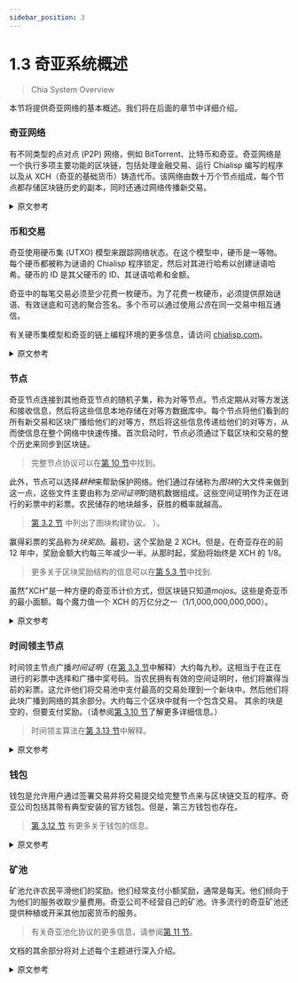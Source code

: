 ```yaml
---
sidebar_position: 3
---
```


# 1.3 奇亚系统概述

> Chia System Overview

本节将提供奇亚网络的基本概述。我们将在后面的章节中详细介绍。

### 奇亚网络

有不同类型的点对点 (P2P) 网络，例如 BitTorrent、比特币和奇亚。奇亚网络是一个执行多项主要功能的区块链，包括处理金融交易、运行 Chialisp 编写的程序以及从 XCH（奇亚的基础货币）铸造代币。该网络由数十万个节点组成，每个节点都存储区块链历史的副本，同时还通过网络传播新交易。

<details>
<summary>原文参考</summary>

This section will provide a basic overview of Chia's network. We'll go into much more detail in later sections.

- ### Chia's network

There are different types of peer-to-peer (P2P) networks, such as BitTorrent, Bitcoin, and Chia. The Chia network is a blockchain that performs several major functions, including processing financial transactions, running programs written in Chialisp, and minting tokens from XCH (Chia's base currency). The network is composed of hundreds of thousands of nodes, each of which stores a copy of the blockchain's history, while also propagating new transactions across the network.

</details>

### 币和交易

奇亚使用硬币集 (UTXO) 模型来跟踪网络状态。在这个模型中，硬币是一等物。每个硬币都被称为谜语的 Chialisp 程序锁定，然后对其进行哈希以创建谜语哈希。硬币的 ID 是其父硬币的 ID、其谜语哈希和金额。

奇亚中的每笔交易必须至少花费一枚硬币。为了花费一枚硬币，必须提供原始谜语、有效谜底和可选的聚合签名。多个币可以通过使用*公告*在同一交易中相互通信。

有关硬币集模型和奇亚的链上编程环境的更多信息，请访问 [chialisp.com](https://chialisp.com/)。

<details>
<summary>原文参考</summary>

- ### Coins and transactions

Chia uses the coin set (UTXO) model to keep track of the network's state. In this model, a coin is a first-class object. Each coin is locked with a Chialisp program called a _puzzle_, which is then hashed to create a _puzzlehash_. The coin's ID is a hash of its parent coin's ID, its puzzlehash, and its amount.

Each transaction in Chia must spend at least one coin. In order to spend a coin, one must provide the original puzzle, as well as a valid solution, and an optional aggregated signature. Multiple coins can communicate with each other in the same transaction by using _announcements_.

For more info about the coin set model and Chia's on-chain programming environment, see [chialisp.com](https://chialisp.com).

</details>

### 节点

奇亚节点连接到其他奇亚节点的随机子集，称为对等节点。节点定期从对等方发送和接收信息，然后将这些信息本地存储在对等方数据库中。每个节点将他们看到的所有新交易和区块广播给他们的对等方，然后将这些信息传递给他们的对等方，从而使信息在整个网络中快速传播。首次启动时，节点必须通过下载区块和交易的整个历史来同步到区块链。

> 完整节点协议可以在[第 10 节](/protocol/protocol 'Section 3.10: Full Node Protocol')中找到。

此外，节点可以选择*耕种*来帮助保护网络。他们通过存储称为*图块*的大文件来做到这一点，这些文件主要由称为*空间证明*的随机数据组成。这些空间证明作为正在进行的彩票中的彩票。农民储存的地块越多，获胜的概率就越高。

> [第 3.2 节](/consensus/proof-of-space 'Section 3.2: Proof of Space.') 中列出了图块构建协议。 ）。

赢得彩票的奖品称为*块奖励*。最初，这个奖励是 2 XCH。但是，在奇亚存在的前 12 年中，奖励金额大约每三年减少一半。从那时起，奖励将始终是 XCH 的 1/8。

> 更多关于区块奖励结构的信息可以在[第 5.3 节](/block-validation/block_rewards 'Section 5.3: Block Rewards')中找到.

虽然"XCH"是一种方便的奇亚币计价方式，但区块链只知道*mojos*。这些是奇亚币的最小面额。每个魔力值一个 XCH 的万亿分之一（1/1,000,000,000,000）。

<details>
<summary>原文参考</summary>

- ### Nodes

Chia nodes connect to a random subset of other Chia nodes, called peers. The nodes periodically send and receive information from peers, which is then stored locally in a peer database. Each node broadcasts all new transactions and blocks that they see to their peers, which in turn relay this information to _their_ peers, resulting in the information quickly being propagated throughout the network. When first starting up, nodes have to synchronize to the blockchain, by downloading the entire history of blocks and transactions.

> The Full Node Protocol can be found in [Section 10](/protocol/protocol 'Section 3.10: Full Node Protocol').

Additionally, nodes have the option of _farming_ to help secure the network. They do this by storing large files called _plots_, which mostly consist of random data called _proofs of space_. These proofs of space function as tickets in an ongoing lottery. The more plots a farmer stores, the higher the probability of winning.

> The plot construction protocol is laid out in [Section 3.2](/consensus/proof-of-space 'Section 3.2: Proof of Space.').

The prize for winning the lottery is called the _block reward_. Initially, this reward is 2 XCH. However, the reward amount is cut in half approximately every three years for the first 12 years of Chia's existence. From that point forward, the reward will always be 1/8 of an XCH.

> More info on the block reward structure can be found in [Section 5.3](/block-validation/block_rewards 'Section 5.3: Block Rewards').

While "XCH" is a convenient way to denominate Chia coins, the blockchain only knows about _mojos_. These are the smallest denomination of Chia's coins. Each mojo is worth one trillionth (1/1,000,000,000,000) of an XCH.

</details>

### 时间领主节点

时间领主节点广播*时间证明*（在[第 3.3 节](/consensus/vdfs 'Section 3.3: VDFs')中解释）大约每九秒。这相当于在正在进行的彩票中选择和广播中奖号码。当农民拥有有效的空间证明时，他们将赢得当前的彩票。这允许他们将交易池中支付最高的交易处理到一个新块中。然后他们将此块广播到网络的其余部分。大约每三个区块中就有一个包含交易。 其余的块是空的，但要支付奖励。（请参阅[第 3.10 节](/consensus/foliage 'Section 3.10: Foliage')了解更多详细信息。）

> 时间领主算法在[第 3.13 节](/consensus/timelords 'Section 3.13: Timelord Algorithm')中解释。

<details>
<summary>原文参考</summary>

- ### Timelord nodes

Timelord nodes broadcast _proofs of time_ (explained in [Section 3.3](/consensus/vdfs 'Section 3.3: VDFs')) around every nine seconds. This is equivalent to selecting and broadcasting the winning numbers in an ongoing lottery. When a farmer has a valid proof of space, they win the current lottery drawing. This allows them to process the highest-paying transactions from the mempool into a new block. They then broadcast this block to the rest of the network. Around one out of every three blocks contains transactions. The rest of the blocks are empty, but do pay a reward. (See [Section 3.10](/consensus/foliage 'Section 3.10: Foliage') for more details.)

> The timelord algorithm is explained in [Section 3.13](/consensus/timelords 'Section 3.13: Timelord Algorithm').

</details>

### 钱包

钱包是允许用户通过签署交易并将交易提交给完整节点来与区块链交互的程序。奇亚公司包括其带有典型安装的官方钱包。但是，第三方钱包也存在。

> [第 3.12 节](/consensus/light_clients 'Section 3.12: Light Clients') 有更多关于钱包的信息。

<details>
<summary>原文参考</summary>

- ### Wallets

Wallets are programs that allow users to interact with the blockchain, by signing and submitting transactions to full nodes. The Chia company includes its official wallet with a typical installation. However, third-party wallets also exist.

> [Section 3.12](/consensus/light_clients 'Section 3.12: Light Clients') has more info on wallets.

</details>

### 矿池

矿池允许农民平滑他们的奖励。他们经常支付小额奖励，通常是每天。他们倾向于为他们的服务收取少量费用。奇亚公司不经营自己的矿池。许多流行的奇亚矿池还提供种植或开采其他加密货币的服务。

> 有关奇亚池化协议的更多信息，请参阅[第 11 节](/pooling/pooling 'Section 11: Pooling')。

文档的其余部分将对上述每个主题进行深入介绍。

<details>
<summary>原文参考</summary>

- ### Pools

Pools allow farmers to smooth out their rewards. They pay out small rewards frequently, often daily. They tend to charge a small fee for their services. The Chia company doesn't run its own pools. Many popular Chia pools also offer services for farming or mining other cryptocurrencies.

> For more info on Chia's pooling protocol, see [Section 11](/pooling/pooling 'Section 11: Pooling').

The rest of the documentation will go in-depth for each of the above topics.

</details>
